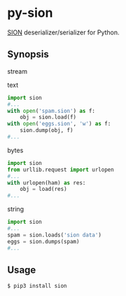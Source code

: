 # py-sion

[SION](https://dankogai.github.io/SION/) deserializer/serializer for Python.

## Synopsis

stream

text
```python
import sion
#...
with open('spam.sion') as f:
    obj = sion.load(f)
with open('eggs.sion', 'w') as f:     
    sion.dump(obj, f)
#...
```
bytes
```python
import sion
from urllib.request import urlopen
#...
with urlopen(ham) as res:
    obj = load(res)
#...
```

string
```python
import sion
#...
spam = sion.loads('sion data')
eggs = sion.dumps(spam)
#...
```
## Usage

```sh
$ pip3 install sion
```
